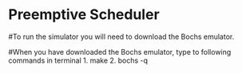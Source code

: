 # Preemptive Scheduler

#To run the simulator you will need to download the Bochs emulator.

#When you have downloaded the Bochs emulator, type to following commands in terminal
	1. make
	2. bochs -q
